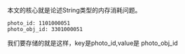 本文的核心就是论述String类型的内存消耗问题。

```text
photo_id: 1101000051
photo_obj_id: 3301000051
```

我们要存储的就是这样，key是photo_id,value是 photo_obj_id



